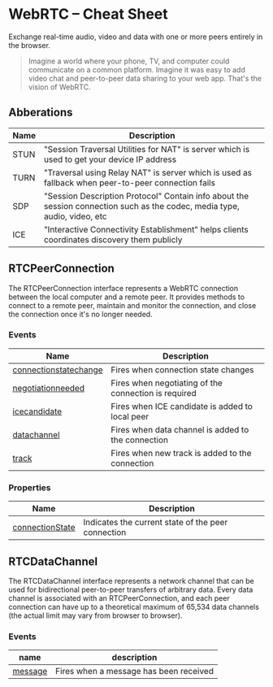 # WebRTC – Cheat Sheet

Exchange real-time audio, video and data with one or more peers entirely in the browser.

> Imagine a world where your phone, TV, and computer could communicate on a common platform. Imagine it was easy to add video chat and peer-to-peer data sharing to your web app. That's the vision of WebRTC.

## Abberations

| Name | Description                                                                                                               |
| ---- | ------------------------------------------------------------------------------------------------------------------------- |
| STUN | "Session Traversal Utilities for NAT" is server which is used to get your device IP address                               |
| TURN | "Traversal using Relay NAT" is server which is used as fallback when peer-to-peer connection fails                        |
| SDP  | "Session Description Protocol" Contain info about the session connection such as the codec, media type, audio, video, etc |
| ICE  | "Interactive Connectivity Establishment" helps clients coordinates discovery them publicly                                |

## RTCPeerConnection

The RTCPeerConnection interface represents a WebRTC connection between the local computer and a remote peer. It provides methods to connect to a remote peer, maintain and monitor the connection, and close the connection once it's no longer needed.

### Events

| Name                                                                                                                    | Description                                          |
| ----------------------------------------------------------------------------------------------------------------------- | ---------------------------------------------------- |
| [connectionstatechange](https://developer.mozilla.org/en-US/docs/Web/API/RTCPeerConnection/connectionstatechange_event) | Fires when connection state changes                  |
| [negotiationneeded](https://developer.mozilla.org/en-US/docs/Web/API/RTCPeerConnection/negotiationneeded_event)         | Fires when negotiating of the connection is required |
| [icecandidate](https://developer.mozilla.org/en-US/docs/Web/API/RTCPeerConnection/icecandidate_event)                   | Fires when ICE candidate is added to local peer      |
| [datachannel](https://developer.mozilla.org/en-US/docs/Web/API/RTCPeerConnection/datachannel_event)                     | Fires when data channel is added to the connection   |
| [track](https://developer.mozilla.org/en-US/docs/Web/API/RTCPeerConnection/track_event)                                 | Fires when new track is added to the connection      |

### Properties

| Name                                                                                                  | Description                                        |
| ----------------------------------------------------------------------------------------------------- | -------------------------------------------------- |
| [connectionState](https://developer.mozilla.org/en-US/docs/Web/API/RTCPeerConnection/connectionState) | Indicates the current state of the peer connection |

## RTCDataChannel

The RTCDataChannel interface represents a network channel that can be used for bidirectional peer-to-peer transfers of arbitrary data. Every data channel is associated with an RTCPeerConnection, and each peer connection can have up to a theoretical maximum of 65,534 data channels (the actual limit may vary from browser to browser).

### Events

| name                                                                                     | description                            |
| ---------------------------------------------------------------------------------------- | -------------------------------------- |
| [message](https://developer.mozilla.org/en-US/docs/Web/API/RTCDataChannel/message_event) | Fires when a message has been received |
